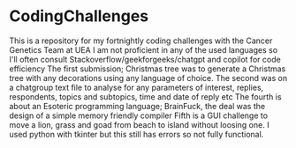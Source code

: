 # CodingChallenges 
This is a repository for my fortnightly coding challenges with the Cancer Genetics Team at UEA
I am not proficient in any of the used languages so I'll often consult Stackoverflow/geekforgeeks/chatgpt and copilot for code efficiency 
The first submission; Christmas tree was to generate a Christmas tree with any decorations using any language of choice. 
The second was on a chatgroup text file to analyse for any parameters of interest, replies, respondents, topics and subtopics, time and date of reply etc
The fourth is about an Esoteric programming language; BrainFuck, the deal was the design of a simple memory friendly compiler 
Fifth is a GUI challenge to move a lion, grass and goad from beach to island without loosing one. I used python with tkinter but this still has errors so not fully functional. 
